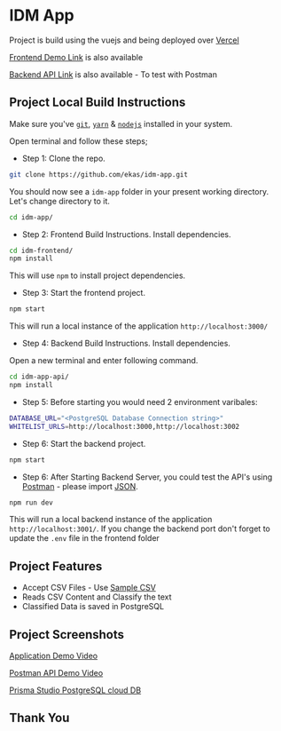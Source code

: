 # IDM App

Project is build using the vuejs and being deployed over [Vercel](https://vercel.com/)

[Frontend Demo Link](https://idm-frontend-murex.vercel.app/) is also available

[Backend API Link](https://idm-app-api.vercel.app/) is also available - To test with Postman

## Project Local Build Instructions

Make sure you've [`git`](https://git-scm.com/book/en/v2/Getting-Started-Installing-Git), [`yarn`](https://docs.npmjs.com/cli/v8/commands/npm-install) & [`nodejs`](https://nodejs.org/en/) installed in your system.

Open terminal and follow these steps;

- Step 1: Clone the repo.

```bash
git clone https://github.com/ekas/idm-app.git
```

You should now see a `idm-app` folder in your present working directory. Let's change directory to it.

```bash
cd idm-app/
```

- Step 2: Frontend Build Instructions. Install dependencies.

```bash
cd idm-frontend/
npm install
```

This will use `npm` to install project dependencies.

- Step 3: Start the frontend project.

```bash
npm start
```

This will run a local instance of the application `http://localhost:3000/`

- Step 4: Backend Build Instructions. Install dependencies.

Open a new terminal and enter following command.

```bash
cd idm-app-api/
npm install
```

- Step 5: Before starting you would need 2 environment varibales:

```bash
DATABASE_URL="<PostgreSQL Database Connection string>"
WHITELIST_URLS=http://localhost:3000,http://localhost:3002
```

- Step 6: Start the backend project.

```bash
npm start
```

- Step 6: After Starting Backend Server, you could test the API's using [Postman](https://www.postman.com/jp/downloads/) - please import [JSON](https://github.com/ekas/idm-app/blob/main/idm-app-api/IDM%20App%20Api.postman_collection.json).

```bash
npm run dev
```

This will run a local backend instance of the application `http://localhost:3001/`. If you change the backend port don't forget to update the `.env` file in the frontend folder

## Project Features

- Accept CSV Files - Use [Sample CSV](https://github.com/ekas/idm-app/blob/main/sample.csv)
- Reads CSV Content and Classify the text
- Classified Data is saved in PostgreSQL

## Project Screenshots

[Application Demo Video](https://github.com/ekas/idm-app/blob/main/assets/application_ui.mov)

[Postman API Demo Video](https://github.com/ekas/idm-app/blob/main/assets/postman.mov)

[Prisma Studio PostgreSQL cloud DB](https://github.com/ekas/idm-app/blob/main/assets/prisma_studio.mov)

## Thank You

